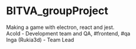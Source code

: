 # BITVA_groupProject
Making a game with electron, react and jest.  
Acold - Development team and QA, #frontend, #qa  
Inga (Rukia3d) - Team Lead